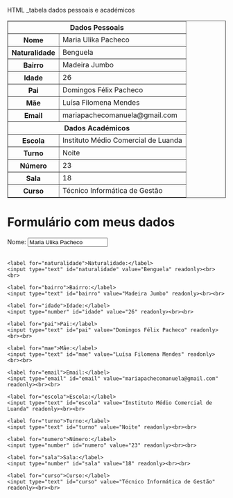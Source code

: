 HTML _tabela dados pessoais e académicos 
<table border="1">
  <tr>
    <th colspan="2">Dados Pessoais</th>
  </tr>
  <tr>
    <th>Nome</th>
    <td>Maria Ulika Pacheco</td>
  </tr>
  <tr>
    <th>Naturalidade</th>
    <td>Benguela</td>
  </tr>
  <tr>
    <th>Bairro</th>
    <td>Madeira Jumbo</td>
  </tr>
  <tr>
    <th>Idade</th>
    <td>26</td>
  </tr>
  <tr>
    <th>Pai</th>
    <td>Domingos Félix Pacheco</td>
  </tr>
  <tr>
    <th>Mãe</th>
    <td>Luísa Filomena Mendes</td>
  </tr>
  <tr>
    <th>Email</th>
    <td>mariapachecomanuela@gmail.com</td>
  </tr>
  <tr>
    <th colspan="2">Dados Académicos</th>
  </tr>
  <tr>
    <th>Escola</th>
    <td>Instituto Médio Comercial de Luanda</td>
  </tr>
  <tr>
    <th>Turno</th>
    <td>Noite</td>
  </tr>
  <tr>
    <th>Número</th>
    <td>23</td>
  </tr>
  <tr>
    <th>Sala</th>
    <td>18</td>
  </tr>
  <tr>
    <th>Curso</th>
    <td>Técnico Informática de Gestão</td>
  </tr>
</table>



<!DOCTYPE html>
<html lang="pt-BR">
<head>
  <meta charset="UTF-8">
  <title>Formulário Pessoal</title>
</head>
<body>
  <h1>Formulário com meus dados</h1>
  <form>
    <label for="nome">Nome:</label>
    <input type="text" id="nome" value="Maria Ulika Pacheco" readonly><br><br>

    <label for="naturalidade">Naturalidade:</label>
    <input type="text" id="naturalidade" value="Benguela" readonly><br><br>

    <label for="bairro">Bairro:</label>
    <input type="text" id="bairro" value="Madeira Jumbo" readonly><br><br>

    <label for="idade">Idade:</label>
    <input type="number" id="idade" value="26" readonly><br><br>

    <label for="pai">Pai:</label>
    <input type="text" id="pai" value="Domingos Félix Pacheco" readonly><br><br>

    <label for="mae">Mãe:</label>
    <input type="text" id="mae" value="Luísa Filomena Mendes" readonly><br><br>

    <label for="email">Email:</label>
    <input type="email" id="email" value="mariapachecomanuela@gmail.com" readonly><br><br>

    <label for="escola">Escola:</label>
    <input type="text" id="escola" value="Instituto Médio Comercial de Luanda" readonly><br><br>

    <label for="turno">Turno:</label>
    <input type="text" id="turno" value="Noite" readonly><br><br>

    <label for="numero">Número:</label>
    <input type="number" id="numero" value="23" readonly><br><br>

    <label for="sala">Sala:</label>
    <input type="number" id="sala" value="18" readonly><br><br>

    <label for="curso">Curso:</label>
    <input type="text" id="curso" value="Técnico Informática de Gestão" readonly><br><br>
  </form>
</body>
</html>
